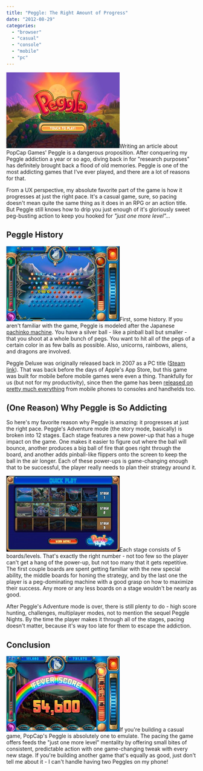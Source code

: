 ```yaml
---
title: "Peggle: The Right Amount of Progress"
date: "2012-08-29"
categories: 
  - "browser"
  - "casual"
  - "console"
  - "mobile"
  - "pc"
---
```


[![](images/IMG_2152-300x200.jpg "IMG_2152")](http://www.thatgamesux.com/wp-content/uploads/2012/08/IMG_2152.jpg)Writing an article about PopCap Games' Peggle is a dangerous proposition. After conquering my Peggle addiction a year or so ago, diving back in for "research purposes" has definitely brought back a flood of old memories. Peggle is one of the most addicting games that I've ever played, and there are a lot of reasons for that.

From a UX perspective, my absolute favorite part of the game is how it progresses at just the right pace. It's a casual game, sure, so pacing doesn't mean quite the same thing as it does in an RPG or an action title. But Peggle still knows how to drip you just enough of it's gloriously sweet peg-busting action to keep you hooked for _"just one more level"..._

## Peggle History

[![A sample Peggle screenshot](images/IMG_0063-300x198.jpg "peggle_level")](http://www.thatgamesux.com/wp-content/uploads/2012/08/IMG_0063.jpg)First, some history. If you aren't familiar with the game, Peggle is modeled after the Japanese [pachinko machine](http://en.wikipedia.org/wiki/Pachinko). You have a silver ball - like a pinball ball but smaller - that you shoot at a whole bunch of pegs. You want to hit all of the pegs of a certain color in as few balls as possible. Also, unicorns, rainbows, aliens, and dragons are involved.

Peggle Deluxe was originally released back in 2007 as a PC title ([Steam link](http://store.steampowered.com/app/3480/)). That was back before the days of Apple's App Store, but this game was built for mobile before mobile games were even a thing. Thankfully for us (but not for my productivity), since then the game has been [released on pretty much everything](http://www.popcap.com/all-games/peggle) from mobile phones to consoles and handhelds too.

## (One Reason) Why Peggle is So Addicting

So here's my favorite reason why Peggle is amazing: it progresses at just the right pace. Peggle's Adventure mode (the story mode, basically) is broken into 12 stages. Each stage features a new power-up that has a huge impact on the game. One makes it easier to figure out where the ball will bounce, another produces a big ball of fire that goes right through the board, and another adds pinball-like flippers onto the screen to keep the ball in the air longer. Each of these power-ups is game-changing enough that to be successful, the player really needs to plan their strategy around it.

[![Peggle's list of stages](images/IMG_0070-300x200.jpg "quick play")](http://www.thatgamesux.com/wp-content/uploads/2012/08/IMG_0070.jpg)Each stage consists of 5 boards/levels. That's exactly the right number - not too few so the player can't get a hang of the power-up, but not too many that it gets repetitive. The first couple boards are spent getting familiar with the new special ability, the middle boards for honing the strategy, and by the last one the player is a peg-dominating machine with a good grasp on how to maximize their success. Any more or any less boards on a stage wouldn't be nearly as good.

After Peggle's Adventure mode is over, there is still plenty to do - high score hunting, challenges, multiplayer modes, not to mention the sequel Peggle Nights. By the time the player makes it through all of the stages, pacing doesn't matter, because it's way too late for them to escape the addiction.

## Conclusion

[![A score screen in Peggle](images/IMG_0068-300x199.jpg "fever score!")](http://www.thatgamesux.com/wp-content/uploads/2012/08/IMG_0068.jpg)If you're building a casual game, PopCap's Peggle is absolutely one to emulate. The pacing the game offers feeds the "just one more level" mentality by offering small bites of consistent, predictable action with one game-changing tweak with every new stage. If you're building another game that's equally as good, just don't tell me about it - I can't handle having two Peggles on my phone!
